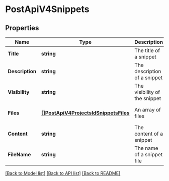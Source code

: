 # PostApiV4Snippets

## Properties
Name | Type | Description | Notes
------------ | ------------- | ------------- | -------------
**Title** | **string** | The title of a snippet | [default to null]
**Description** | **string** | The description of a snippet | [optional] [default to null]
**Visibility** | **string** | The visibility of the snippet | [optional] [default to null]
**Files** | [**[]PostApiV4ProjectsIdSnippetsFiles**](postApiV4ProjectsIdSnippets_files.md) | An array of files | [optional] [default to null]
**Content** | **string** | The content of a snippet | [optional] [default to null]
**FileName** | **string** | The name of a snippet file | [default to null]

[[Back to Model list]](../README.md#documentation-for-models) [[Back to API list]](../README.md#documentation-for-api-endpoints) [[Back to README]](../README.md)


